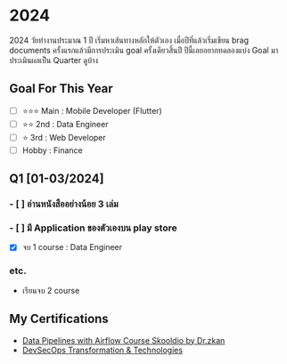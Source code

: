 # 2024
2024 วัยทำงานประมาณ 1 ปี เริ่มหาเส้นทางหลักให้ตัวเอง
เมื่อปีที่แล้วเริ่มเขียน brag documents ครั้งแรกแล้วมีการประเมิน goal ครั้งเดียวสิ้นปี ปีนี้เลยอยากทดลองแบ่ง Goal มาประเมินผลเป็น Quarter ดูบ้าง

## Goal For This Year

- [ ] ⭐️⭐️⭐️ Main : Mobile Developer (Flutter)
- [ ] ⭐️⭐️ 2nd : Data Engineer
- [ ] ⭐️ 3rd : Web Developer
- [ ] Hobby : Finance

## Q1 [01-03/2024]
### - [ ] อ่านหนังสืออย่างน้อย 3 เล่ม

### - [ ] มี Application ของตัวเองบน play store

- [x] จบ 1 course : Data Engineer

### etc.
- เรียนจบ 2 course

## My Certifications
- [Data Pipelines with Airflow Course Skooldio by Dr.zkan](https://www.skooldio.com/certificate/a9e1da5c-8596-4ace-8dbd-4fcbdd38c81a)
- [DevSecOps Transformation & Technologies](https://www.skooldio.com/certificate/6a604023-6212-4eeb-9ad7-e5fb1424cd47)
